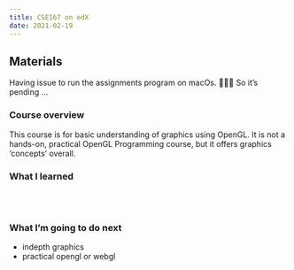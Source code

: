 ```yaml
---
title: CSE167 on edX
date: 2021-02-19
---
```


## Materials
Having issue to run the assignments program on macOs. 🤦🏻‍♂️ So it’s pending …
<br>

### Course overview
This course is for basic understanding of graphics using OpenGL. It is not a hands-on, practical OpenGL Programming course, but it offers graphics ‘concepts’ overall. 
<br>

### What I learned
<br>

<br>

### What I’m going to do next
* indepth graphics
* practical opengl or webgl
<br>

